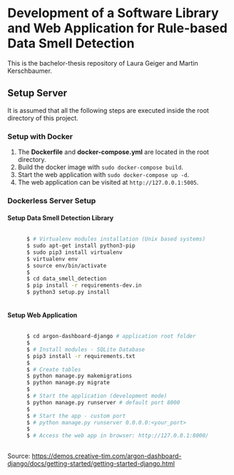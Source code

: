 # Development of a Software Library and Web Application for Rule-based Data Smell Detection
This is the bachelor-thesis repository of Laura Geiger and Martin Kerschbaumer.
## Setup Server
It is assumed that all the following steps are executed inside the root directory of this project.
### Setup with Docker

 1. The **Dockerfile** and **docker-compose.yml** are located in the root directory.
 2. Build the docker image with `sudo docker-compose build`.
 3. Start the web application with `sudo docker-compose up -d`.
 4. The web application can be visited at `http://127.0.0.1:5005`.

### Dockerless Server Setup
#### Setup Data Smell Detection Library
```bash

      $ # Virtualenv modules installation (Unix based systems)
      $ sudo apt-get install python3-pip
      $ sudo pip3 install virtualenv 
      $ virtualenv env 
      $ source env/bin/activate
      $
      $ cd data_smell_detection
      $ pip install -r requirements-dev.in
      $ python3 setup.py install
     
```
#### Setup Web Application
```bash

      $ cd argon-dashboard-django # application root folder
      $
      $ # Install modules - SQLite Database
      $ pip3 install -r requirements.txt
      $
      $ # Create tables
      $ python manage.py makemigrations
      $ python manage.py migrate
      $
      $ # Start the application (development mode)
      $ python manage.py runserver # default port 8000
      $
      $ # Start the app - custom port
      $ # python manage.py runserver 0.0.0.0:<your_port>
      $
      $ # Access the web app in browser: http://127.0.0.1:8000/
      
```
Source: https://demos.creative-tim.com/argon-dashboard-django/docs/getting-started/getting-started-django.html
